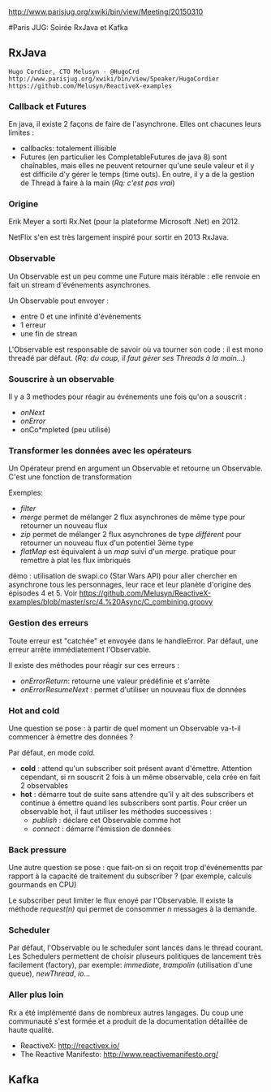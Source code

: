 http://www.parisjug.org/xwiki/bin/view/Meeting/20150310

#Paris JUG: Soirée RxJava et Kafka

## RxJava
    Hugo Cordier, CTO Melusyn - @HugoCrd
    http://www.parisjug.org/xwiki/bin/view/Speaker/HugoCordier
    https://github.com/Melusyn/ReactiveX-examples

### Callback et Futures
En java, il existe 2 façons de faire de l'asynchrone. Elles ont chacunes leurs limites :

- callbacks: totalement illisible
- Futures (en particulier les CompletableFutures de java 8) sont chaînables, mais elles ne peuvent retourner qu'une seule valeur et il y est difficile d'y gérer le temps (time outs). En outre, il y a de la gestion de Thread à faire à la main (*Rq: c'est pas vrai*)

### Origine
Erik Meyer a sorti Rx.Net (pour la plateforme Microsoft .Net) en 2012.

NetFlix s'en est très largement inspiré pour sortir en 2013 RxJava.

### Observable
Un Observable est un peu comme une Future mais itérable : elle renvoie en fait un stream d'événements asynchrones.

Un Observable pout envoyer :

- entre 0 et une infinité d'événements
- 1 erreur
- une fin de strean

L'Observable est responsable de savoir où va tourner son code : il est mono threadé par défaut. (*Rq: du coup, il faut gérer ses Threads à la main...*)

### Souscrire à un observable
Il y a 3 methodes pour réagir au événements une fois qu'on a souscrit :

- *onNext*
- *onError*
- onCo*mpleted (peu utilisé)

### Transformer les données avec les opérateurs
Un Opérateur prend en argument un Observable et retourne un Observable. C'est une fonction de transformation

Exemples: 

- *filter*
- *merge* permet de mélanger 2 flux asynchrones de même type pour retourner un nouveau flux
- *zip* permet de mélanger 2 flux asynchrones de type *différent* pour retourner un nouveau flux d'un potentiel 3ème type
- *flatMap* est équivalent à un *map* suivi d'un *merge*. pratique pour remettre à plat les flux imbriqués

démo : utilisation de swapi.co (Star Wars API) pour aller chercher en asynchrone tous les personnages, leur race et leur planète d'origine des épisodes 4 et 5.  Voir https://github.com/Melusyn/ReactiveX-examples/blob/master/src/4.%20Async/C_combining.groovy

### Gestion des erreurs
Toute erreur est "catchée" et envoyée dans le handleError. Par défaut, une erreur arrête immédiatement l'Observable.

Il existe des méthodes pour réagir sur ces erreurs : 

- *onErrorReturn*: retourne une valeur prédéfinie et s'arrête
- *onErrorResumeNext* : permet d'utiliser un nouveau flux de données

### Hot and cold
Une question se pose : à partir de quel moment un Observable va-t-il commencer à émettre des données ?

Par défaut, en mode *cold*.

- **cold** : attend qu'un subscriber soit présent avant d'émettre. Attention cependant, si rn souscrit 2 fois à un même observable, cela crée en fait 2 observables
- **hot** : démarre tout de suite sans attendre qu'il y ait des subscribers et continue à émettre quand les subscribers sont partis. Pour créer un observable hot, il faut utiliser les méthodes successives :
    - *publish* : déclare cet Observable comme hot
    - *connect* : démarre l'émission de données

### Back pressure
Une autre question se pose :  que fait-on si on reçoit trop d'événementts par rapport à la capacité de traitement du subscriber ? (par exemple, calculs gourmands en CPU)

Le subscriber peut limiter le flux enoyé par l'Observable. Il existe la méthode *request(n)* qui permet de consommer *n* messages à la demande.

### Scheduler
Par défaut, l'Observable ou le scheduler sont lancés dans le thread courant. Les Schedulers permettent de choisir pluseurs politiques de lancement très facilement (factory), par exemple: *immediate*, *trampolin* (utilisation d'une queue), *newThread*, *io*...

### Aller plus loin
Rx a été implémenté dans de nombreux autres langages. Du coup une communauté s'est formée et a produit de la documentation détaillée de haute qualité.

- ReactiveX: http://reactivex.io/
- The Reactive Manifesto: http://www.reactivemanifesto.org/

## Kafka
